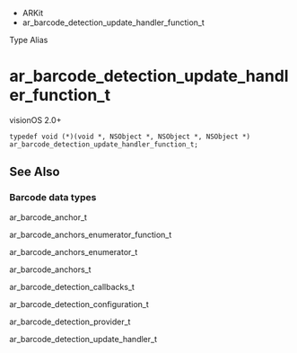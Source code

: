 

- ARKit
-  ar_barcode_detection_update_handler_function_t 

Type Alias

# ar_barcode_detection_update_handler_function_t

visionOS 2.0+

``` source
typedef void (*)(void *, NSObject *, NSObject *, NSObject *) ar_barcode_detection_update_handler_function_t;
```

## See Also

### Barcode data types

ar_barcode_anchor_t

ar_barcode_anchors_enumerator_function_t

ar_barcode_anchors_enumerator_t

ar_barcode_anchors_t

ar_barcode_detection_callbacks_t

ar_barcode_detection_configuration_t

ar_barcode_detection_provider_t

ar_barcode_detection_update_handler_t

